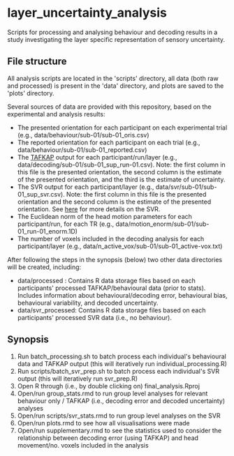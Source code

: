 # layer_uncertainty_analysis
Scripts for processing and analysing behaviour and decoding results in a study investigating the layer specific representation of sensory uncertainty.

## File structure
All analysis scripts are located in the 'scripts' directory, all data (both raw and processed) is present in the 'data' directory, and plots are saved to the 'plots' directory.

Several sources of data are provided with this repository, based on the experimental and analysis results:
* The presented orientation for each participant on each experimental trial (e.g., data/behaviour/sub-01/sub-01_oris.csv)
* The reported orientation for each participant on each trial (e.g., data/behaviour/sub-01/sub-01_reported.csv)
* The [TAFKAP](https://github.com/jeheelab/TAFKAP) output for each participant/run/layer (e.g., data/decoding/sub-01/sub-01_sup_run-01.csv). Note: the first column in this file is the presented orientation, the second column is the estimate of the presented orientation, and the third is the estimate of uncertainty.
* The SVR output for each participant/layer (e.g., data/svr/sub-01/sub-01_sup_svr.csv). Note: the first column in this file is the presented orientation and the second column is the estimate of the presented orientation. See [here](https://github.com/joshjcorbett/circular-svr) for more details on the SVR.
* The Euclidean norm of the head motion parameters for each participant/run, for each TR (e.g., data/motion_enorm/sub-01/sub-01_run-01_enorm.1D)
* The number of voxels included in the decoding analysis for each participant/layer (e.g., data/n_active_vox/sub-01/sub-01_active-vox.txt)

After following the steps in the synopsis (below) two other data directories will be created, including:
* data/processed : Contains R data storage files based on each participants' processed TAFKAP/behavioural data (prior to stats). Includes information about behavioural/decoding error, behavioural bias, behavioural variability, and decoded uncertainty.
* data/svr_processed: Contains R data storage files based on each participants' processed SVR data (i.e., no behaviour).

## Synopsis

1. Run batch_processing.sh to batch process each individual's behavioural data and TAFKAP output (this will iteratively run individual_processing.R)
2. Run scripts/batch_svr_prep.sh to batch process each individual's SVR output (this will iteratively run svr_prep.R)
3. Open R through (i.e., by double clicking on) final_analysis.Rproj
4. Open/run group_stats.rmd to run group level analyses for relevant behaviour only / TAFKAP (i.e., decoding error and decoded uncertainty) analyses
5. Open/run scripts/svr_stats.rmd to run group level analyses on the SVR
6. Open/run plots.rmd to see how all visualisations were made
7. Open/run supplementary.rmd to see the statistics used to consider the relationship between decoding error (using TAFKAP) and head movement/no. voxels included in the analysis
